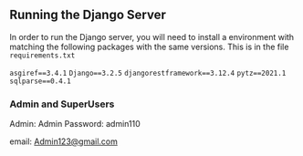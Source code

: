 ## Running the Django Server

In order to run the Django server, you will need to install a environment with matching the following packages with the same versions.
This is in the file ``requirements.txt``

``asgiref==3.4.1``
``Django==3.2.5``
``djangorestframework==3.12.4``
``pytz==2021.1``
``sqlparse==0.4.1``


### Admin and SuperUsers
Admin: Admin
Password: admin110

email: Admin123@gmail.com